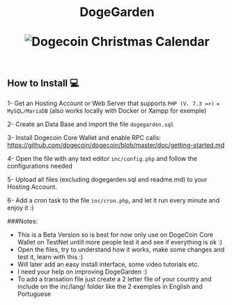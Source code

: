 <h1 align="center">
DogeGarden
<br><br>
<img src="https://dogegarden.io/img/dogeGarden.png" alt="Dogecoin Christmas Calendar"/>
<br><br>
</h1>

## How to Install 💻

1- Get an Hosting Account or Web Server that supports ```PHP (V. 7.3 =>)``` + ```MySQL/MariaDB``` (also works locally with Docker or Xampp for exemple)

2- Create an Data Base and import the file ```dogegarden.sql```

3- Install Dogecoin Core Wallet and enable RPC calls: https://github.com/dogecoin/dogecoin/blob/master/doc/getting-started.md

4- Open the file with any text editor ```inc/config.php``` and follow the configurations needed

5- Upload all files (excluding dogegarden.sql and readme.md) to your Hosting Account.

6- Add a cron task to the file ```inc/cron.php```, and let it run every minute and enjoy it :)

###Notes:
- This is a Beta Version so is best for now only use on DogeCoin Core Wallet on TestNet untill more people test it and see if everything is ok :)
- Open the files, try to understand how it works, make some changes and test it, learn with this :)
- Will later add an easy install interface, some video tutorials etc.
- I need your help on improving DogeGarden :)
- To add a transation file just create a 2 letter file of your country and include on the inc/lang/ folder like the 2 exemples in English and Portuguese 
